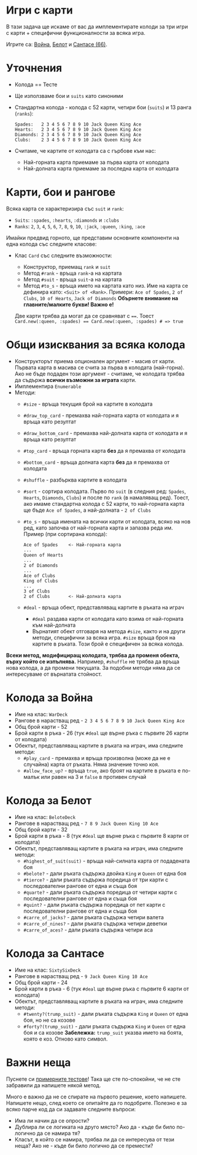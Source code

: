 # Игри с карти

В тази задача ще искаме от вас да имплементирате колоди за три
игри с карти + специфични функционалности за всяка игра.

Игрите са: [Война](https://en.wikipedia.org/wiki/War_\(card_game\)), [Белот](https://en.wikipedia.org/wiki/Belote) и [Сантасе (66)](https://en.wikipedia.org/wiki/Sixty-six_\(card_game\)).

# Уточнения

*   Колода == Тесте
*   Ще използваме бои и `suits` като синоними
*   Стандартна колода - колода с 52 карти, четири бои (`suits`) и 13 ранга (`ranks`):

        Spades:   2 3 4 5 6 7 8 9 10 Jack Queen King Ace
        Hearts:   2 3 4 5 6 7 8 9 10 Jack Queen King Ace
        Diamonds: 2 3 4 5 6 7 8 9 10 Jack Queen King Ace
        Clubs:    2 3 4 5 6 7 8 9 10 Jack Queen King Ace

*   Считаме, че картите от колодата са с гърбове към нас:
    *   Най-горната карта приемаме за първа карта от колодата
    *   Най-долната карта приемаме за последна карта от колодата

# Карти, бои и рангове

Всяка карта се характеризира със `suit` и `rank`:
*   `Suits`: `:spades`, `:hearts`, `:diamonds` и `:clubs`
*   `Ranks`: `2`, `3`, `4`, `5`, `6`, `7`, `8`, `9`, `10`, `:jack`, `:queen`, `:king`, `:ace`

Имайки предвид горното, ще представим основните компоненти на една колода със следните класове:

*   Клас `Card` със следните възможности:
    *   Конструктор, приемащ `rank` и `suit`
    *   Метод `#rank` - връща `rank`-а на картата
    *   Метод `#suit` - връща `suit`-а на картата
    *   Метод `#to_s` - връща името на картата като низ. Име на карта се дефинира като: `<Suit> of <Rank>`.
        Примери: `Ace of Spades`, `2 of Clubs`, `10 of Hearts`, `Jack of Diamonds`
        **Обърнете внимание на главните/малките букви! Важно е!**

    Две карти трябва да могат да се сравняват с `==`.
    Тоест `Card.new(:queen, :spades) == Card.new(:queen, :spades) # => true`

# Общи изисквания за всяка колода

*   Конструкторът приема опционален аргумент - масив от карти. Първата карта в масива се счита за първа
    в колодата (най-горна). Ако не бъде подаден този аргумент - считаме, че колодата трябва да съдържа **всички възможни за играта** карти.
*   Имплементира `Enumerable`
*   Методи:
    *   `#size` - връща текущия брой на картите в колодата
    *   `#draw_top_card` - премахва най-горната карта от колодата и я връща като резултат
    *   `#draw_bottom_card` - премахва най-долната карта от колодата и я връща като резултат
    *   `#top_card` - връща горната карта **без** да я премахва от колодата
    *   `#bottom_card` - връща долната карта **без** да я премахва от колодата
    *   `#shuffle` - разбърква картите в колодата
    *   `#sort` - сортира колодата. Първо по `suit` (в следния ред: `Spades`, `Hearts`, `Diamonds`, `Clubs`) и
        после по `rank` (в намаляващ ред). Тоест, ако имаме стандартна колода с 52
        карти, то най-горната карта ще бъде `Ace of Spades`, а най-долната - `2 of Clubs`
    *   `#to_s` - връща имената на всички карти от колодата, всяко на нов ред,
        като започва от най-горната карта и запазва реда им. Пример (при сортирана колода):

            Ace of Spades    <- Най-горната карта
            ...
            Queen of Hearts
            ...
            2 of Diamonds
            ...
            Ace of Clubs
            King of Clubs
            ...
            3 of Clubs
            2 of Clubs       <- Най-долната карта

    *   `#deal` - връща обект, представляващ картите в ръката на играч
        *   `#deal` раздава карти от колодата като взима от най-горната към най-долната
        *   Върнатият обект отговаря на метода `#size`, както и на други методи, специфични за всяка игра. `#size` връща броя на картите в ръката. Този брой е специфичен за всяка колода.

**Всеки метод, модифициращ колодата, трябва да променя обекта, върху който се изпълнява.** Например, `#shuffle` не трябва да връща нова колода, а да промени текущата. За подобни методи няма да се интересуваме от върнатата стойност.

# Колода за Война

*   Име на клас: `WarDeck`
*   Рангове в нарастващ ред - `2 3 4 5 6 7 8 9 10 Jack Queen King Ace`
*   Общ брой карти - 52
*   Брой карти в ръка - 26 (тук `#deal` ще върне ръка с първите 26 карти от колодата)
*   Обектът, представляващ картите в ръката на играч, има следните методи:
    *   `#play_card` - премахва и връща произволна (може да не е случайна) карта от ръката. Няма значение точно коя.
    *   `#allow_face_up?` - връща `true`, ако броят на картите в ръката е по-малък или
        равен на 3 и `false` в противен случай

# Колода за Белот

*   Име на клас: `BeloteDeck`
*   Рангове в нарастващ ред - `7 8 9 Jack Queen King 10 Ace`
*   Общ брой карти - 32
*   Брой карти в ръка - 8 (тук `#deal` ще върне ръка с първите 8 карти от колодата)
*   Обектът, представляващ картите в ръката на играч, има следните методи:
    *   `#highest_of_suit(suit)` - връща най-силната карта от подадената боя
    *   `#belote?` - дали ръката съдържа двойка `King` и `Queen` от една боя
    *   `#tierce?` - дали ръката съдържа поредица от три карти с последователни рангове от една и съща боя
    *   `#quarte?` - дали ръката съдържа поредица от четири карти с последователни рангове от една и съща боя
    *   `#quint?` - дали ръката съдържа поредица от пет карти с последователни рангове от една и съща боя
    *   `#carre_of_jacks?` - дали ръката съдържа четири валета
    *   `#carre_of_nines?` - дали ръката съдържа четири деветки
    *   `#carre_of_aces?` - дали ръката съдържа четири аса

# Колода за Сантасе

*   Име на клас: `SixtySixDeck`
*   Рангове в нарастващ ред - `9 Jack Queen King 10 Ace`
*   Общ брой карти - 24
*   Брой карти в ръка - 6 (тук `#deal` ще върне ръка с първите 6 карти от колодата)
*   Обектът, представляващ картите в ръката на играч, има следните методи:
    *   `#twenty?(trump_suit)` - дали ръката съдържа `King` и `Queen` от една боя, но не са козове
    *   `#forty?(trump_suit)` - дали ръката съдържа `King` и `Queen` от една боя и са козове
    **Забележка:** `trump_suit` указва името на боята, която е коз. Отново като символ.

# Важни неща

Пуснете си [примерните тестове](http://github.com/fmi/ruby-homework/blob/master/tasks/04/sample_spec.rb)! Така ще сте по-спокойни, че не сте забравили да напишете някой метод.

Много е важно да не се спирате на първото решение, което напишете.
Напишете нещо, след което се опитайте да го подобрите.
Полезно е за всяко парче код да си задавате следните въпроси:

- Има ли начин да се опрости?
- Дублира ли се логиката на друго място? Ако да - къде би било по-логично да се намира тя?
- Класът, в който се намира, трябва ли да се интересува от тези неща? Ако не - къде би било логично да се премести?
